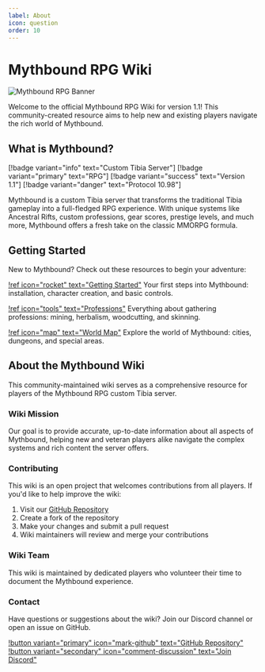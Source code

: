 ```yaml
---
label: About
icon: question
order: 10
---
```


# Mythbound RPG Wiki

![Mythbound RPG Banner](static/images/banner.png)

Welcome to the official Mythbound RPG Wiki for version 1.1! This community-created resource aims to help new and existing players navigate the rich world of Mythbound.

## What is Mythbound?

[!badge variant="info" text="Custom Tibia Server"] [!badge variant="primary" text="RPG"] [!badge variant="success" text="Version 1.1"] [!badge variant="danger" text="Protocol 10.98"]

Mythbound is a custom Tibia server that transforms the traditional Tibia gameplay into a full-fledged RPG experience. With unique systems like Ancestral Rifts, custom professions, gear scores, prestige levels, and much more, Mythbound offers a fresh take on the classic MMORPG formula.

## Getting Started

New to Mythbound? Check out these resources to begin your adventure:

[!ref icon="rocket" text="Getting Started"](01-getting-started/index.md)
Your first steps into Mythbound: installation, character creation, and basic controls.

[!ref icon="tools" text="Professions"](03-professions/index.md)
Everything about gathering professions: mining, herbalism, woodcutting, and skinning.

[!ref icon="map" text="World Map"](07-regions/index.md)
Explore the world of Mythbound: cities, dungeons, and special areas.

## About the Mythbound Wiki

This community-maintained wiki serves as a comprehensive resource for players of the Mythbound RPG custom Tibia server.

### Wiki Mission

Our goal is to provide accurate, up-to-date information about all aspects of Mythbound, helping new and veteran players alike navigate the complex systems and rich content the server offers.

### Contributing

This wiki is an open project that welcomes contributions from all players. If you'd like to help improve the wiki:

1. Visit our [GitHub Repository](https://github.com/your-github-username/Mythbound-wiki)
2. Create a fork of the repository
3. Make your changes and submit a pull request
4. Wiki maintainers will review and merge your contributions

### Wiki Team

This wiki is maintained by dedicated players who volunteer their time to document the Mythbound experience.

### Contact

Have questions or suggestions about the wiki? Join our Discord channel or open an issue on GitHub.

[!button variant="primary" icon="mark-github" text="GitHub Repository"](https://github.com/your-github-username/Mythbound-wiki)
[!button variant="secondary" icon="comment-discussion" text="Join Discord"](https://discord.gg/X7rdNahscB)
